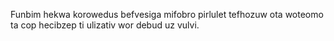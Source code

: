 Funbim hekwa korowedus befvesiga mifobro pirlulet tefhozuw ota woteomo ta cop hecibzep ti ulizativ wor debud uz vulvi.